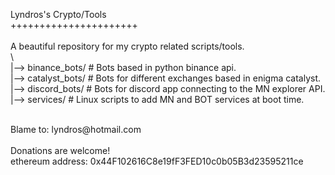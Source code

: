 Lyndros's Crypto/Tools<br/>
++++++++++++++++++++++<br/>
<br/>
A beautiful repository for my crypto related scripts/tools.
<br/>
\ <br/>
|--> binance_bots/          	# Bots based in python binance api.<br/>
|--> catalyst_bots/         	# Bots for different exchanges based in enigma catalyst.<br/>
|--> discord_bots/          	# Bots for discord app connecting to the MN explorer API.<br/>
|--> services/              	# Linux scripts to add MN and BOT services at boot time.<br/>

<br/>
Blame to: lyndros@hotmail.com<br/>
<br/>
Donations are welcome!<br/>
  ethereum address: 0x44F102616C8e19fF3FED10c0b05B3d23595211ce<br/>
